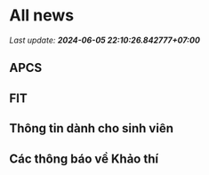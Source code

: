 # All news
_Last update: **2024-06-05 22:10:26.842777+07:00**_
## APCS
## FIT

## Thông tin dành cho sinh viên

## Các thông báo về Khảo thí
